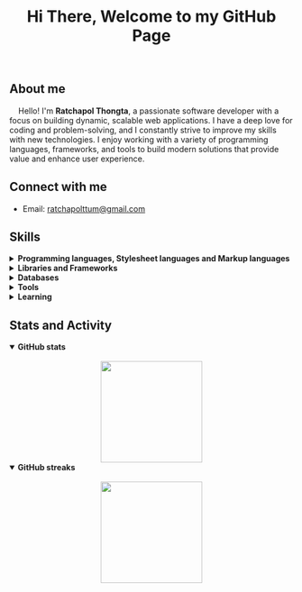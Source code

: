 <h1 align="center">Hi There, Welcome to my GitHub Page</h1>

<br />

<h2>About me</h2>

<p>&nbsp;&nbsp;&nbsp;&nbsp;Hello! I'm <b>Ratchapol Thongta</b>, a passionate software developer with a focus on building dynamic, scalable web applications. I have a deep love for coding and problem-solving, and I constantly strive to improve my skills with new technologies. I enjoy working with a variety of programming languages, frameworks, and tools to build modern solutions that provide value and enhance user experience.</p>

<h2>Connect with me</h2>

<ul>
  <li>
    Email: <a href="mailto:ratchapolttum@gmail.com">ratchapolttum@gmail.com</a>
  </li>
</ul>

<h2>Skills</h2>

<details>
  <summary>
    <b>Programming languages, Stylesheet languages and Markup languages</b>
  </summary>

  <br />
  <table>
    <tr>
      <td align="center" width="130">
        <a href="https://skillicons.dev">
          <img src="https://skillicons.dev/icons?i=javascript&perline=1&theme=light" />
        </a>
      </td>
      <td align="center" width="130">
        <a href="https://skillicons.dev">
          <img src="https://skillicons.dev/icons?i=typescript&perline=1&theme=light" />
        </a>
      </td>
      <td align="center" width="130">
        <a href="https://skillicons.dev">
          <img src="https://skillicons.dev/icons?i=java&perline=1&theme=light" />
        </a>
      </td>
    </tr>
    <tr>
      <td align="center">
        JavaScript
      </td>
      <td align="center">
        TypeScript
      </td>
      <td align="center">
        Java
      </td>
    </tr>
  </table>
  <table>
    <tr>
      <td align="center" width="130">
        <a href="https://skillicons.dev">
          <img src="https://skillicons.dev/icons?i=html&perline=1&theme=light" />
        </a>
      </td>
      <td align="center" width="130">
        <a href="https://skillicons.dev">
          <img src="https://skillicons.dev/icons?i=css&perline=1&theme=light" />
        </a>
      </td>
      <td align="center" width="130">
        <a href="https://skillicons.dev">
          <img src="https://skillicons.dev/icons?i=scss&perline=1&theme=light" />
        </a>
      </td>
      <td align="center" width="130">
        <a href="https://skillicons.dev">
          <img src="https://skillicons.dev/icons?i=md&perline=1&theme=light" />
        </a>
      </td>
    </tr>
    <tr>
      <td align="center">
        HTML
      </td>
      <td align="center">
        CSS
      </td>
      <td align="center">
        SASS & SCSS
      </td>
      <td align="center">
        Markdown
      </td>
    </tr>
  </table>
</details>

<details>
  <summary>
    <b>Libraries and Frameworks</b>
  </summary>

  <br />
  <table>
    <tr>
      <td align="center" width="130">
        <a href="https://skillicons.dev">
          <img src="https://skillicons.dev/icons?i=nodejs&perline=1&theme=light" />
        </a>
      </td>
      <td align="center" width="130">
        <a href="https://skillicons.dev">
          <img src="https://skillicons.dev/icons?i=npm&perline=1&theme=light" />
        </a>
      </td>
      <td align="center" width="130">
        <a href="https://skillicons.dev">
          <img src="https://skillicons.dev/icons?i=pnpm&perline=1&theme=light" />
        </a>
      </td>
      <td align="center" width="130">
        <a href="https://skillicons.dev">
          <img src="https://skillicons.dev/icons?i=yarn&perline=1&theme=light" />
        </a>
      </td>
      <td align="center" width="130">
        <a href="https://skillicons.dev">
          <img src="https://skillicons.dev/icons?i=maven&perline=1&theme=light" />
        </a>
      </td>
    </tr>
    <tr>
      <td align="center">
        NodeJS
      </td>
      <td align="center">
        NPM
      </td>
      <td align="center">
        PNPM
      </td>
      <td align="center">
        YARN
      </td>
      <td align="center">
        Maven
      </td>
    </tr>
  </table>
  <table>
    <tr>
      <td align="center" width="130">
        <a href="https://skillicons.dev">
          <img src="https://skillicons.dev/icons?i=nestjs&perline=1&theme=light" />
        </a>
      </td>
      <td align="center" width="130">
        <a href="https://skillicons.dev">
          <img src="https://skillicons.dev/icons?i=angular&perline=1&theme=light" />
        </a>
      </td>
      <td align="center" width="130">
        <a href="https://skillicons.dev">
          <img src="https://skillicons.dev/icons?i=vuejs&perline=1&theme=light" />
        </a>
      </td>
      <td align="center" width="130">
        <a href="https://skillicons.dev">
          <img src="https://skillicons.dev/icons?i=nuxtjs&perline=1&theme=light" />
        </a>
      </td>
      <td align="center" width="130">
        <a href="https://skillicons.dev">
          <img src="https://skillicons.dev/icons?i=react&perline=1&theme=light" />
        </a>
      </td>
      <td align="center" width="130">
        <a href="https://skillicons.dev">
          <img src="https://skillicons.dev/icons?i=nextjs&perline=1&theme=light" />
        </a>
      </td>
    </tr>
    <tr>
      <td align="center">
        NestJS
      </td>
      <td align="center">
        Angular
      </td>
      <td align="center">
        VueJS
      </td>
      <td align="center">
        NuxtJS
      </td>
      <td align="center">
        React
      </td>
      <td align="center">
        NextJS
      </td>
    </tr>
  </table>
  <table>
    <tr>
      <td align="center" width="130">
        <a href="https://skillicons.dev">
          <img src="https://user-images.githubusercontent.com/25181517/183891303-41f257f8-6b3d-487c-aa56-c497b880d0fb.png" width="45" />
        </a>
      </td>
      <td align="center" width="130">
        <a href="https://skillicons.dev">
          <img src="https://skillicons.dev/icons?i=hibernate&perline=1&theme=light" />
        </a>
      </td>
    </tr>
    <tr>
      <td align="center">
        Spring Boot
      </td>
      <td align="center">
        Hibernate
      </td>
    </tr>
  </table>
  <table>
    <tr>
      <td align="center" width="130">
        <a href="https://skillicons.dev">
          <img src="https://skillicons.dev/icons?i=tailwind&perline=1&theme=light" />
        </a>
      </td>
      <td align="center" width="130">
        <a href="https://skillicons.dev">
          <img src="https://skillicons.dev/icons?i=bootstrap&perline=1&theme=light" />
        </a>
      </td>
      <td align="center" width="130">
        <a href="https://skillicons.dev">
          <img src="https://skillicons.dev/icons?i=materialui&perline=1&theme=light" />
        </a>
      </td>
    </tr>
    <tr>
      <td align="center">
        Tailwind CSS
      </td>
      <td align="center">
        Bootstrap CSS
      </td>
      <td align="center">
        Material UI
      </td>
    </tr>
  </table>
</details>

<details>
  <summary>
    <b>Databases</b>
  </summary>

  <br />
  <table>
    <tr>
      <td align="center" width="130">
        <a href="https://skillicons.dev">
          <img src="https://skillicons.dev/icons?i=mysql&perline=1&theme=light" />
        </a>
      </td>
      <td align="center" width="130">
        <a href="https://skillicons.dev">
          <img src="https://skillicons.dev/icons?i=postgres&perline=1&theme=light" />
        </a>
      </td>
    </tr>
    <tr>
      <td align="center">
        MySQL
      </td>
      <td align="center">
        PostgreSQL
      </td>
    </tr>
  </table>
</details>

<details>
  <summary>
    <b>Tools</b>
  </summary>

  <br />
  <table>
    <tr>
      <td align="center" width="130">
        <a href="https://skillicons.dev">
          <img src="https://skillicons.dev/icons?i=git&perline=1&theme=light" />
        </a>
      </td>
      <td align="center" width="130">
        <a href="https://skillicons.dev">
          <img src="https://skillicons.dev/icons?i=github&perline=1&theme=light" />
        </a>
      </td>
      <td align="center" width="130">
        <a href="https://skillicons.dev">
          <img src="https://skillicons.dev/icons?i=gitlab&perline=1&theme=light" />
        </a>
      </td>
    </tr>
    <tr>
      <td align="center">
        Git
      </td>
      <td align="center">
        GitHub
      </td>
      <td align="center">
        GitLab
      </td>
    </tr>
  </table>
  <table>
    <tr>
      <td align="center" width="130">
        <a href="https://skillicons.dev">
          <img src="https://skillicons.dev/icons?i=vscode&perline=1&theme=light" />
        </a>
      </td>
      <td align="center" width="130">
        <a href="https://skillicons.dev">
          <img src="https://skillicons.dev/icons?i=idea&perline=1&theme=light" />
        </a>
      </td>
    </tr>
    <tr>
      <td align="center">
        VSCode
      </td>
      <td align="center">
        IntelliJ IDEA
      </td>
    </tr>
  </table>
  </table>
  <table>
    <tr>
      <td align="center" width="130">
        <a href="https://skillicons.dev">
          <img src="https://skillicons.dev/icons?i=docker&perline=1&theme=light" />
        </a>
      </td>
    </tr>
    <tr>
      <td align="center">
        Docker
      </td>
    </tr>
  </table>
</details>

<details>
  <summary>
    <b>Learning</b>
  </summary>

  <br />
  <table>
    <tr>
      <td align="center" width="130">
        <a href="https://skillicons.dev">
          <img src="https://skillicons.dev/icons?i=golang&perline=1&theme=light" />
        </a>
      </td>
    </tr>
    <tr>
      <td align="center">
        Go
      </td>
    </tr>
  </table>
  <table>
    <tr>
      <td align="center" width="130">
        <a href="https://skillicons.dev">
          <img src="https://skillicons.dev/icons?i=bun&perline=1&theme=light" />
        </a>
      </td>
      <td align="center" width="130">
        <a href="https://skillicons.dev">
          <img src="https://skillicons.dev/icons?i=elysia&perline=1&theme=light" />
        </a>
      </td>
    </tr>
    <tr>
      <td align="center">
        Bun
      </td>
      <td align="center">
        ElysiaJS
      </td>
    </tr>
  </table>
</details>

<h2>Stats and Activity</h2>

<details open>
  <summary>
    <b>GitHub stats</b>
  </summary>

  <br />
  <div align="center">
    <img src="https://github-readme-stats.vercel.app/api?username=ratchapolttum&show_icons=true&hide_border=false&count_private=true&include_all_commits=true" height="180em" />
  </div>
</details>

<details open>
  <summary>
    <b>GitHub streaks</b>
  </summary>

  <br />
  <div align="center">
    <img src="https://github-readme-streak-stats.herokuapp.com/?user=ratchapolttum&hide_border=false" height="180em" />
  </div>
</details>
